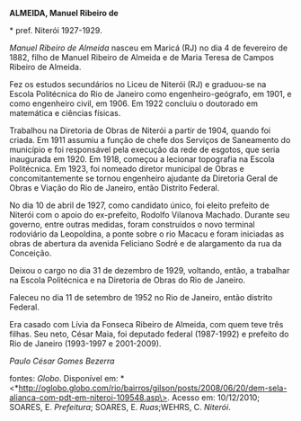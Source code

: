 **ALMEIDA, Manuel Ribeiro de**

\* pref. Niterói 1927-1929.

*Manuel Ribeiro de Almeida* nasceu em Maricá (RJ) no dia 4 de fevereiro
de 1882, filho de Manuel Ribeiro de Almeida e de Maria Teresa de Campos
Ribeiro de Almeida.

Fez os estudos secundários no Liceu de Niterói (RJ) e graduou-se na
Escola Politécnica do Rio de Janeiro como engenheiro-geógrafo, em 1901,
e como engenheiro civil, em 1906. Em 1922 concluiu o doutorado em
matemática e ciências físicas.

Trabalhou na Diretoria de Obras de Niterói a partir de 1904, quando foi
criada. Em 1911 assumiu a função de chefe dos Serviços de Saneamento do
município e foi responsável pela execução da rede de esgotos, que seria
inaugurada em 1920. Em 1918, começou a lecionar topografia na Escola
Politécnica. Em 1923, foi nomeado diretor municipal de Obras e
concomitantemente se tornou engenheiro ajudante da Diretoria Geral de
Obras e Viação do Rio de Janeiro, então Distrito Federal.

No dia 10 de abril de 1927, como candidato único, foi eleito prefeito de
Niterói com o apoio do ex-prefeito, Rodolfo Vilanova Machado. Durante
seu governo, entre outras medidas, foram construídos o novo terminal
rodoviário da Leopoldina, a ponte sobre o rio Macacu e foram iniciadas
as obras de abertura da avenida Feliciano Sodré e de alargamento da rua
da Conceição.

Deixou o cargo no dia 31 de dezembro de 1929, voltando, então, a
trabalhar na Escola Politécnica e na Diretoria de Obras do Rio de
Janeiro.

Faleceu no dia 11 de setembro de 1952 no Rio de Janeiro, então distrito
Federal.

Era casado com Lívia da Fonseca Ribeiro de Almeida, com quem teve três
filhas. Seu neto, César Maia, foi deputado federal (1987-1992) e
prefeito do Rio de Janeiro (1993-1997 e 2001-2009).

*Paulo César Gomes Bezerra*

fontes: *Globo*. Disponível em:
*\<*http://oglobo.globo.com/rio/bairros/gilson/posts/2008/06/20/dem-sela-alianca-com-pdt-em-niteroi-109548.asp\>.
Acesso em: 10/12/2010; SOARES, E. *Prefeitura*; SOARES, E. *Ruas*;WEHRS,
C. *Niterói*.
